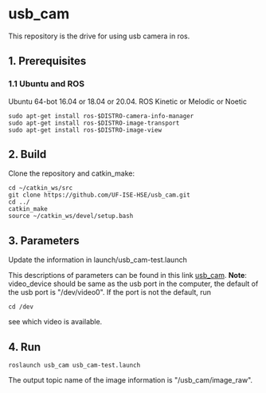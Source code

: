 # usb_cam
This repository is the drive for using usb camera in ros.

## 1. Prerequisites
### 1.1 **Ubuntu** and **ROS**
Ubuntu 64-bot 16.04 or 18.04 or 20.04.
ROS Kinetic or Melodic or Noetic
```
sudo apt-get install ros-$DISTRO-camera-info-manager
sudo apt-get install ros-$DISTRO-image-transport
sudo apt-get install ros-$DISTRO-image-view
```
## 2. Build
Clone the repository and catkin_make:

```
cd ~/catkin_ws/src
git clone https://github.com/UF-ISE-HSE/usb_cam.git
cd ../
catkin_make
source ~/catkin_ws/devel/setup.bash
```

## 3. Parameters
Update the information in launch/usb_cam-test.launch

This descriptions of parameters can be found in this link [usb_cam](http://wiki.ros.org/usb_cam). 
**Note**: video_device should be same as the usb port in the computer, the default of the usb port is "/dev/video0".
If the port is not the default, run
```
cd /dev
```
see which video is available.

## 4. Run

```
roslaunch usb_cam usb_cam-test.launch
```
The output topic name of the image information is "/usb_cam/image_raw". 
